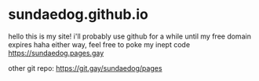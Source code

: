 # sundaedog.github.io
hello this is my site! i'll probably use github for a while until my free domain expires haha
either way, feel free to poke my inept code https://sundaedog.pages.gay
 
other git repo: https://git.gay/sundaedog/pages
